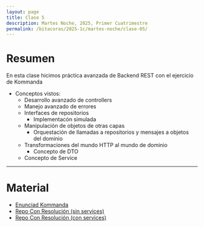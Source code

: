 ```yaml
---
layout: page
title: Clase 5
description: Martes Noche, 2025, Primer Cuatrimestre
permalink: /bitacoras/2025-1c/martes-noche/clase-05/
---
```


# Resumen

En esta clase hicimos práctica avanzada de Backend REST con el ejercicio de Kommanda

* Conceptos vistos:  
  * Desarrollo avanzado de controllers
  * Manejo avanzado de errores
  * Interfaces de repositorios
    * Implementacón simulada
  * Manipulación de objetos de otras capas
    * Orquestación de llamadas a repositorios y mensajes a objetos del dominio
  * Transformaciones del mundo HTTP al mundo de dominio
    * Concepto de DTO
  * Concepto de Service
--- 

# Material

* [Enunciad Kommanda](https://docs.google.com/document/d/1QHOLDwn7LaETVxSIkOWK5nGT9xrBjatjZoiKafDebsw/edit?tab=t.0#heading=h.btqp28xuwru4)
* [Repo Con Resolución (sin services)](https://github.com/ddso-utn/kommanda/tree/clase-2-platos-y-comandas-sin-services)
* [Repo Con Resolución (con services)](https://github.com/ddso-utn/kommanda/tree/clase-2-platos-y-comandas-con-services)
